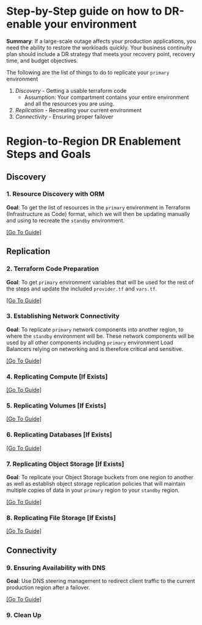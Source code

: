 # Step-by-Step guide on how to DR-enable your environment
**Summary**: If a large-scale outage affects your production applications, you need the ability to restore the workloads quickly. Your business continuity plan should include a DR strategy that meets your recovery point, recovery time, and budget objectives.

The following are the list of things to do to replicate your `primary` environment
1. _Discovery_ - Getting a usable terraform code
    - Assumption: Your compartment contains your entire environment and all the resources you are using.
2. _Replication_ - Recreating your current environment
3. _Connectivity_ - Ensuring proper failover


# Region-to-Region DR Enablement Steps and Goals
## Discovery
### 1. Resource Discovery with ORM

__Goal__: To get the list of resources in the `primary` environment in Terraform (Infrastructure as Code) format, which we will then be updating manually and using to recreate the `standby` environment.

[[Go To Guide]](./discovery/orm.md)

## Replication
### 2. Terraform Code Preparation

__Goal__: To get `primary` environment variables that will be used for the rest of the steps and update the included `provider.tf` and `vars.tf`.

[[Go To Guide]](./replication_prep/terraform_prep.md)

### 3. Establishing Network Connectivity

**Goal**: To replicate `primary` network components into another region, to where the `standby` environment will be. These network components will be used by all other components including `primary` environment Load Balancers relying on networking and is therefore critical and sensitive.

[[Go To Guide]](./network/replication.md)


### 4. Replicating Compute [If Exists]

[[Go To Guide]](./compute/compute.md)

### 5. Replicating Volumes [If Exists]
[[Go To Guide]](./compute/compute.md)

### 6. Replicating Databases [If Exists]
[[Go To Guide]](./dataguard/replicating-dataguard.md)

### 7. Replicating Object Storage [If Exists]
**Goal**: To replicate your Object Storage buckets from one region to another as well as establish object storage replication policies that will maintain multiple copies of data in your `primary` region to your `standby` region.


[[Go To Guide]](./object_storage/replication.md)


### 8. Replicating File Storage [If Exists]
[[Go To Guide]](./fss/replicating-filestorage.md)


## Connectivity
### 9. Ensuring Availability with DNS
**Goal**: Use DNS steering management to redirect client traffic to the current production region after a failover.

[[Go To Guide]](./dns/connectivity.md)

### 9. Clean Up
